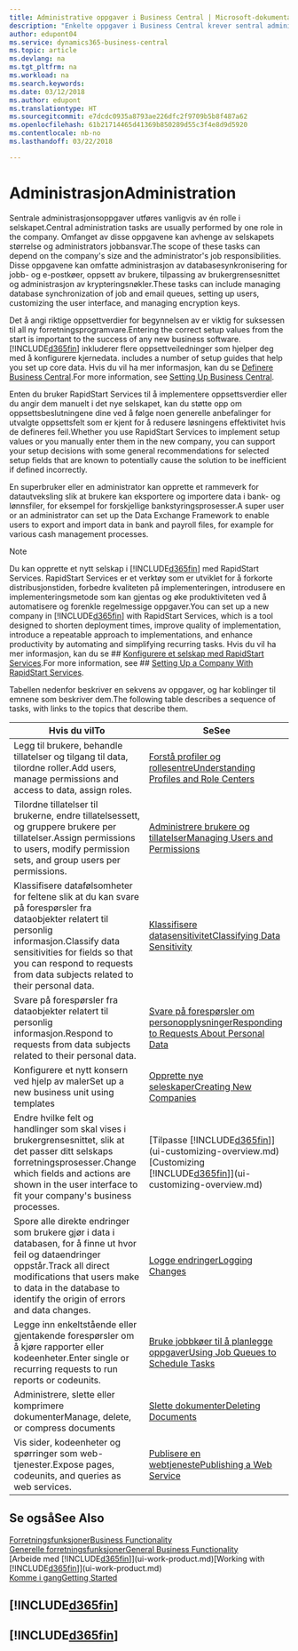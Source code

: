 ```yaml
---
title: Administrative oppgaver i Business Central | Microsoft-dokumentasjon
description: "Enkelte oppgaver i Business Central krever sentral administrasjon og oppsett. Se hva de er, og finn ut hva som må gjøres."
author: edupont04
ms.service: dynamics365-business-central
ms.topic: article
ms.devlang: na
ms.tgt_pltfrm: na
ms.workload: na
ms.search.keywords: 
ms.date: 03/12/2018
ms.author: edupont
ms.translationtype: HT
ms.sourcegitcommit: e7dcdc0935a8793ae226dfc2f9709b5b8f487a62
ms.openlocfilehash: 61b21714465d41369b850289d55c3f4e8d9d5920
ms.contentlocale: nb-no
ms.lasthandoff: 03/22/2018

---
```

# <a name="administration"></a><span data-ttu-id="1abeb-104">Administrasjon</span><span class="sxs-lookup"><span data-stu-id="1abeb-104">Administration</span></span>
<span data-ttu-id="1abeb-105">Sentrale administrasjonsoppgaver utføres vanligvis av én rolle i selskapet.</span><span class="sxs-lookup"><span data-stu-id="1abeb-105">Central administration tasks are usually performed by one role in the company.</span></span> <span data-ttu-id="1abeb-106">Omfanget av disse oppgavene kan avhenge av selskapets størrelse og administrators jobbansvar.</span><span class="sxs-lookup"><span data-stu-id="1abeb-106">The scope of these tasks can depend on the company's size and the administrator's job responsibilities.</span></span> <span data-ttu-id="1abeb-107">Disse oppgavene kan omfatte administrasjon av databasesynkronisering for jobb- og e-postkøer, oppsett av brukere, tilpassing av brukergrensesnittet og administrasjon av krypteringsnøkler.</span><span class="sxs-lookup"><span data-stu-id="1abeb-107">These tasks can include managing database synchronization of job and email queues, setting up users, customizing the user interface, and managing encryption keys.</span></span>  

<span data-ttu-id="1abeb-108">Det å angi riktige oppsettverdier for begynnelsen av er viktig for suksessen til all ny forretningsprogramvare.</span><span class="sxs-lookup"><span data-stu-id="1abeb-108">Entering the correct setup values from the start is important to the success of any new business software.</span></span> [!INCLUDE[d365fin](includes/d365fin_md.md)]<span data-ttu-id="1abeb-109"> inkluderer flere oppsettveiledninger som hjelper deg med å konfigurere kjernedata.</span><span class="sxs-lookup"><span data-stu-id="1abeb-109"> includes a number of setup guides that help you set up core data.</span></span> <span data-ttu-id="1abeb-110">Hvis du vil ha mer informasjon, kan du se [Definere Business Central](setup.md).</span><span class="sxs-lookup"><span data-stu-id="1abeb-110">For more information, see [Setting Up Business Central](setup.md).</span></span>

<span data-ttu-id="1abeb-111">Enten du bruker RapidStart Services til å implementere oppsettsverdier eller du angir dem manuelt i det nye selskapet, kan du støtte opp om oppsettsbeslutningene dine ved å følge noen generelle anbefalinger for utvalgte oppsettsfelt som er kjent for å redusere løsningens effektivitet hvis de defineres feil.</span><span class="sxs-lookup"><span data-stu-id="1abeb-111">Whether you use RapidStart Services to implement setup values or you manually enter them in the new company, you can support your setup decisions with some general recommendations for selected setup fields that are known to potentially cause the solution to be inefficient if defined incorrectly.</span></span>  

<span data-ttu-id="1abeb-112">En superbruker eller en administrator kan opprette et rammeverk for datautveksling slik at brukere kan eksportere og importere data i bank- og lønnsfiler, for eksempel for forskjellige bankstyringsprosesser.</span><span class="sxs-lookup"><span data-stu-id="1abeb-112">A super user or an administrator can set up the Data Exchange Framework to enable users to export and import data in bank and payroll files, for example for various cash management processes.</span></span>

> [!NOTE]
> <span data-ttu-id="1abeb-113">Du kan opprette et nytt selskap i [!INCLUDE[d365fin](includes/d365fin_md.md)] med RapidStart Services. RapidStart Services er et verktøy som er utviklet for å forkorte distribusjonstiden, forbedre kvaliteten på implementeringen, introdusere en implementeringsmetode som kan gjentas og øke produktiviteten ved å automatisere og forenkle regelmessige oppgaver.</span><span class="sxs-lookup"><span data-stu-id="1abeb-113">You can set up a new company in [!INCLUDE[d365fin](includes/d365fin_md.md)] with RapidStart Services, which is a tool designed to shorten deployment times, improve quality of implementation, introduce a repeatable approach to implementations, and enhance productivity by automating and simplifying recurring tasks.</span></span> <span data-ttu-id="1abeb-114">Hvis du vil ha mer informasjon, kan du se ## [Konfigurere et selskap med RapidStart Services](admin-set-up-a-company-with-rapidstart.md).</span><span class="sxs-lookup"><span data-stu-id="1abeb-114">For more information, see ## [Setting Up a Company With RapidStart Services](admin-set-up-a-company-with-rapidstart.md).</span></span>

<span data-ttu-id="1abeb-115">Tabellen nedenfor beskriver en sekvens av oppgaver, og har koblinger til emnene som beskriver dem.</span><span class="sxs-lookup"><span data-stu-id="1abeb-115">The following table describes a sequence of tasks, with links to the topics that describe them.</span></span>   

|<span data-ttu-id="1abeb-116">**Hvis du vil**</span><span class="sxs-lookup"><span data-stu-id="1abeb-116">**To**</span></span>|<span data-ttu-id="1abeb-117">**Se**</span><span class="sxs-lookup"><span data-stu-id="1abeb-117">**See**</span></span>|  
|------------|-------------|  
|<span data-ttu-id="1abeb-118">Legg til brukere, behandle tillatelser og tilgang til data, tilordne roller.</span><span class="sxs-lookup"><span data-stu-id="1abeb-118">Add users, manage permissions and access to data, assign roles.</span></span>|[<span data-ttu-id="1abeb-119">Forstå profiler og rollesentre</span><span class="sxs-lookup"><span data-stu-id="1abeb-119">Understanding Profiles and Role Centers</span></span>](admin-users-profiles-roles.md)|  
|<span data-ttu-id="1abeb-120">Tilordne tillatelser til brukerne, endre tillatelsessett, og gruppere brukere per tillatelser.</span><span class="sxs-lookup"><span data-stu-id="1abeb-120">Assign permissions to users, modify permission sets, and group users per permissions.</span></span>|[<span data-ttu-id="1abeb-121">Administrere brukere og tillatelser</span><span class="sxs-lookup"><span data-stu-id="1abeb-121">Managing Users and Permissions</span></span>](ui-how-users-permissions.md)|
|<span data-ttu-id="1abeb-122">Klassifisere datafølsomheter for feltene slik at du kan svare på forespørsler fra dataobjekter relatert til personlig informasjon.</span><span class="sxs-lookup"><span data-stu-id="1abeb-122">Classify data sensitivities for fields so that you can respond to requests from data subjects related to their personal data.</span></span>|[<span data-ttu-id="1abeb-123">Klassifisere datasensitivitet</span><span class="sxs-lookup"><span data-stu-id="1abeb-123">Classifying Data Sensitivity</span></span>](admin-classifying-data-sensitivity.md)|
|<span data-ttu-id="1abeb-124">Svare på forespørsler fra dataobjekter relatert til personlig informasjon.</span><span class="sxs-lookup"><span data-stu-id="1abeb-124">Respond to requests from data subjects related to their personal data.</span></span>|[<span data-ttu-id="1abeb-125">Svare på forespørsler om personopplysninger</span><span class="sxs-lookup"><span data-stu-id="1abeb-125">Responding to Requests About Personal Data</span></span>](admin-responding-to-requests-about-personal-data.md)|
|<span data-ttu-id="1abeb-126">Konfigurere et nytt konsern ved hjelp av maler</span><span class="sxs-lookup"><span data-stu-id="1abeb-126">Set up a new business unit using templates</span></span>|[<span data-ttu-id="1abeb-127">Opprette nye seleskaper</span><span class="sxs-lookup"><span data-stu-id="1abeb-127">Creating New Companies</span></span>](about-new-company.md)|
|<span data-ttu-id="1abeb-128">Endre hvilke felt og handlinger som skal vises i brukergrensesnittet, slik at det passer ditt selskaps forretningsprosesser.</span><span class="sxs-lookup"><span data-stu-id="1abeb-128">Change which fields and actions are shown in the user interface to fit your company's business processes.</span></span> |<span data-ttu-id="1abeb-129">[Tilpasse [!INCLUDE[d365fin](includes/d365fin_md.md)]](ui-customizing-overview.md)</span><span class="sxs-lookup"><span data-stu-id="1abeb-129">[Customizing [!INCLUDE[d365fin](includes/d365fin_md.md)]](ui-customizing-overview.md)</span></span> |
|<span data-ttu-id="1abeb-130">Spore alle direkte endringer som brukere gjør i data i databasen, for å finne ut hvor feil og dataendringer oppstår.</span><span class="sxs-lookup"><span data-stu-id="1abeb-130">Track all direct modifications that users make to data in the database to identify the origin of errors and data changes.</span></span>|[<span data-ttu-id="1abeb-131">Logge endringer</span><span class="sxs-lookup"><span data-stu-id="1abeb-131">Logging Changes</span></span>](across-log-changes.md)|  
|<span data-ttu-id="1abeb-132">Legge inn enkeltstående eller gjentakende forespørsler om å kjøre rapporter eller kodeenheter.</span><span class="sxs-lookup"><span data-stu-id="1abeb-132">Enter single or recurring requests to run reports or codeunits.</span></span>|[<span data-ttu-id="1abeb-133">Bruke jobbkøer til å planlegge oppgaver</span><span class="sxs-lookup"><span data-stu-id="1abeb-133">Using Job Queues to Schedule Tasks</span></span>](admin-job-queues-schedule-tasks.md)|  
|<span data-ttu-id="1abeb-134">Administrere, slette eller komprimere dokumenter</span><span class="sxs-lookup"><span data-stu-id="1abeb-134">Manage, delete, or compress documents</span></span>|[<span data-ttu-id="1abeb-135">Slette dokumenter</span><span class="sxs-lookup"><span data-stu-id="1abeb-135">Deleting Documents</span></span>](admin-manage-documents.md)|  
|<span data-ttu-id="1abeb-136">Vis sider, kodeenheter og spørringer som web-tjenester.</span><span class="sxs-lookup"><span data-stu-id="1abeb-136">Expose pages, codeunits, and queries as web services.</span></span>|[<span data-ttu-id="1abeb-137">Publisere en webtjeneste</span><span class="sxs-lookup"><span data-stu-id="1abeb-137">Publishing a Web Service</span></span>](across-how-publish-web-service.md)|

## <a name="see-also"></a><span data-ttu-id="1abeb-138">Se også</span><span class="sxs-lookup"><span data-stu-id="1abeb-138">See Also</span></span>
[<span data-ttu-id="1abeb-139">Forretningsfunksjoner</span><span class="sxs-lookup"><span data-stu-id="1abeb-139">Business Functionality</span></span>](across-business-functionality.md)  
[<span data-ttu-id="1abeb-140">Generelle forretningsfunksjoner</span><span class="sxs-lookup"><span data-stu-id="1abeb-140">General Business Functionality</span></span>](ui-across-business-areas.md)  
<span data-ttu-id="1abeb-141">[Arbeide med [!INCLUDE[d365fin](includes/d365fin_md.md)]](ui-work-product.md)</span><span class="sxs-lookup"><span data-stu-id="1abeb-141">[Working with [!INCLUDE[d365fin](includes/d365fin_md.md)]](ui-work-product.md)</span></span>  
[<span data-ttu-id="1abeb-142">Komme i gang</span><span class="sxs-lookup"><span data-stu-id="1abeb-142">Getting Started</span></span>](product-get-started.md)  

## [!INCLUDE[d365fin](includes/free_trial_md.md)]  
## [!INCLUDE[d365fin](includes/training_link_md.md)]

